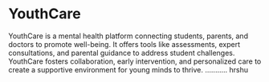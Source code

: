 # YouthCare
YouthCare is a mental health platform connecting students, parents, and doctors to promote well-being. It offers tools like assessments, expert consultations, and parental guidance to address student challenges. YouthCare fosters collaboration, early intervention, and personalized care to create a supportive environment for young minds to thrive.
...........
hrshu